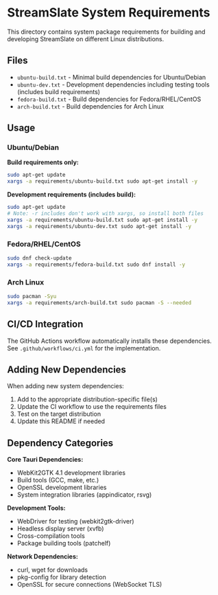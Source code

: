 # StreamSlate System Requirements

This directory contains system package requirements for building and developing StreamSlate on different Linux distributions.

## Files

- `ubuntu-build.txt` - Minimal build dependencies for Ubuntu/Debian
- `ubuntu-dev.txt` - Development dependencies including testing tools (includes build requirements)
- `fedora-build.txt` - Build dependencies for Fedora/RHEL/CentOS
- `arch-build.txt` - Build dependencies for Arch Linux

## Usage

### Ubuntu/Debian

**Build requirements only:**

```bash
sudo apt-get update
xargs -a requirements/ubuntu-build.txt sudo apt-get install -y
```

**Development requirements (includes build):**

```bash
sudo apt-get update
# Note: -r includes don't work with xargs, so install both files
xargs -a requirements/ubuntu-build.txt sudo apt-get install -y
xargs -a requirements/ubuntu-dev.txt sudo apt-get install -y
```

### Fedora/RHEL/CentOS

```bash
sudo dnf check-update
xargs -a requirements/fedora-build.txt sudo dnf install -y
```

### Arch Linux

```bash
sudo pacman -Syu
xargs -a requirements/arch-build.txt sudo pacman -S --needed
```

## CI/CD Integration

The GitHub Actions workflow automatically installs these dependencies. See `.github/workflows/ci.yml` for the implementation.

## Adding New Dependencies

When adding new system dependencies:

1. Add to the appropriate distribution-specific file(s)
2. Update the CI workflow to use the requirements files
3. Test on the target distribution
4. Update this README if needed

## Dependency Categories

**Core Tauri Dependencies:**

- WebKit2GTK 4.1 development libraries
- Build tools (GCC, make, etc.)
- OpenSSL development libraries
- System integration libraries (appindicator, rsvg)

**Development Tools:**

- WebDriver for testing (webkit2gtk-driver)
- Headless display server (xvfb)
- Cross-compilation tools
- Package building tools (patchelf)

**Network Dependencies:**

- curl, wget for downloads
- pkg-config for library detection
- OpenSSL for secure connections (WebSocket TLS)
